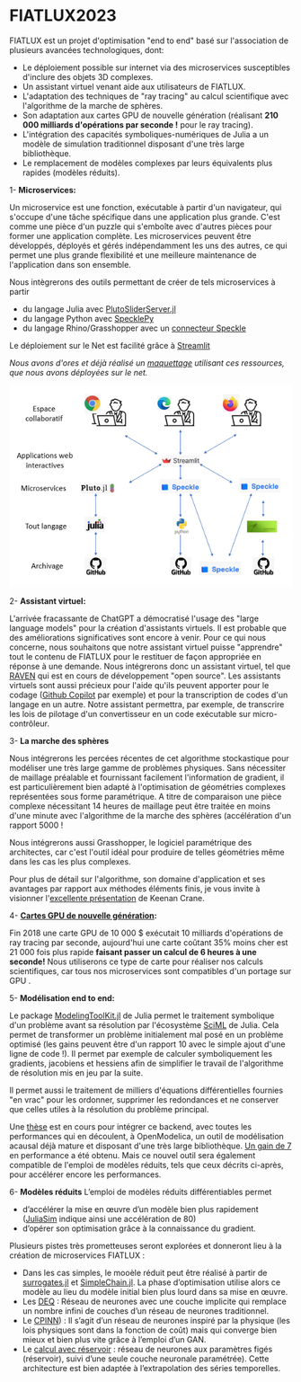# FIATLUX2023
FIATLUX est un projet d'optimisation "end to end" basé sur l'association de plusieurs avancées technologiques, dont:
- Le déploiement possible sur internet via des microservices susceptibles d'inclure des objets 3D complexes.
- Un assistant virtuel venant aide aux utilisateurs de FIATLUX.
- L'adaptation des techniques de "ray tracing" au calcul scientifique avec l'algorithme de la marche de sphères.
- Son adaptation aux cartes GPU de nouvelle génération (réalisant **210 000 milliards d'opérations par seconde !** pour le ray tracing).
- L'intégration des capacités symboliques-numériques de Julia a un modèle de simulation traditionnel disposant d'une très large bibliothèque.
- Le remplacement de modèles complexes par leurs équivalents plus rapides (modèles réduits). 

1- **Microservices:** 

Un microservice est une fonction, exécutable à partir d'un navigateur, qui s'occupe d'une tâche spécifique dans une application plus grande. C'est comme une pièce d'un puzzle qui s'emboîte avec d'autres pièces pour former une application complète. Les microservices peuvent être développés, déployés et gérés indépendamment les uns des autres, ce qui permet une plus grande flexibilité et une meilleure maintenance de l'application dans son ensemble.

Nous intègrerons des outils permettant de créer de tels microservices à partir
- du langage Julia avec [PlutoSliderServer.jl](https://github.com/JuliaPluto/PlutoSliderServer.jl)
- du langage Python avec [SpecklePy](https://github.com/specklesystems/specklepy)
- du langage Rhino/Grasshopper avec un [connecteur Speckle](https://speckle.systems/tag/grasshopper/)

Le déploiement sur le Net est facilité grâce à [Streamlit](https://streamlit.io/)

*Nous avons d'ores et déjà réalisé un [maquettage](https://fiatluxweb.herokuapp.com/) utilisant ces ressources, que nous avons déployées sur le net.*
<p align="center">
  <img src="https://raw.githubusercontent.com/jpbrasile/FIATLUX2023/main/ArchitectureFIATLUX.PNG" alt="schéma FIATLUX">
</p>


2- **Assistant virtuel:**

L'arrivée fracassante de ChatGPT a démocratisé l'usage des "large language models" pour la création d'assistants virtuels. Il est probable que des améliorations significatives sont encore à venir. Pour ce qui nous concerne, nous souhaitons que notre assistant virtuel puisse "apprendre" tout le contenu de FIATLUX pour le restituer de façon appropriée en réponse à une demande. Nous intégrerons donc un assistant virtuel, tel que [RAVEN](https://github.com/daveshap/raven) qui est en cours de développement "open source".
Les assistants virtuels sont aussi précieux pour l'aide qu'ils peuvent apporter pour le codage ([Github Copilot](https://github.com/features/copilot) par exemple) et pour la transcription de codes d'un langage en un autre. Notre assistant permettra, par exemple, de transcrire les lois de pilotage d'un convertisseur en un code exécutable sur micro-contrôleur.

3- **La marche des sphères**

Nous intégrerons les percées récentes de cet algorithme stockastique pour modéliser une très large gamme de problèmes physiques.
Sans nécessiter de maillage préalable et fournissant facilement l'information de gradient, il est particulièrement bien adapté à l'optimisation de géométries complexes représentées sous forme paramétrique. A titre de comparaison une pièce complexe nécessitant 14 heures de maillage peut être traitée en moins d'une minute avec l'algorithme de la marche des sphères (accélération d'un rapport 5000 !

Nous intégrerons aussi Grasshopper, le logiciel paramétrique des architectes, car c'est l'outil idéal pour produire de telles géométries même dans les cas les plus complexes. 

Pour plus de détail sur l'algorithme, son domaine d'application et ses avantages par rapport aux méthodes éléments finis, je vous invite à visionner l'[excellente présentation](https://www.youtube.com/watch?v=bZbuKOxH71o&t=1297s) de Keenan Crane.

4- **[Cartes GPU de nouvelle génération](https://wccftech.com/nvidia-rtx-6000-ada-graphics-card-benchmarked-3dmark-72-percent-faster-vs-a6000-ampere/ ):**

Fin 2018 une carte GPU de 10 000 $ exécutait 10 milliards d'opérations de ray tracing par seconde, aujourd'hui une carte coûtant 35% moins cher est 21 000 fois plus rapide **faisant passer un calcul de 6 heures à une seconde!** Nous utiliserons ce type de carte pour réaliser nos calculs scientifiques, car tous nos microservices sont compatibles d'un portage sur GPU . 

5- **Modélisation end to end:**

Le package [ModelingToolKit.jl](https://github.com/SciML/ModelingToolkit.jl) de Julia permet le traitement symbolique d'un problème avant sa résolution par l'écosystème [SciML](https://sciml.ai/) de Julia. Cela permet de transformer un problème initialement mal posé en un problème optimisé (les gains peuvent être d'un rapport 10 avec le simple ajout d'une ligne de code !). Il permet par  exemple de calculer symboliquement les gradients, jacobiens et hessiens afin de simplifier le travail de l'algorithme de résolution mis en jeu par la suite. 

Il permet aussi le traitement de milliers d'équations différentielles fournies "en vrac" pour les ordonner, supprimer les redondances et ne conserver que celles utiles à la résolution du problème principal.

Une [thèse](https://ecp.ep.liu.se/index.php/modelica/article/view/186) est en cours pour intégrer ce backend, avec toutes les performances qui en découlent, à OpenModelica, un outil de modélisation acausal déjà mature et disposant d'une très large bibliothèque. [Un gain de 7](https://global.discourse-cdn.com/business5/uploads/julialang/original/3X/8/2/826e8936737aad3a6f105d3cd194e80f27816599.png) en performance a été obtenu. Mais ce nouvel outil sera également compatible de l'emploi de modèles réduits, tels que ceux décrits ci-après, pour accélérer encore les performances.

6- **Modèles réduits**
L’emploi de modèles réduits différentiables permet 
- d’accélérer la mise en œuvre d’un modèle bien plus rapidement ([JuliaSim](https://juliahub.com/products/juliasim/ ) indique ainsi une accélération de 80) 
- d’opérer son optimisation grâce à la connaissance du gradient. 

Plusieurs pistes très prometteuses seront explorées et donneront lieu à la création de microservices FIATLUX :

-	Dans les cas simples, le mooèle réduit peut être réalisé à partir de [surrogates.jl](https://github.com/SciML/Surrogates.jl)  et [SimpleChain.jl](https://github.com/PumasAI/SimpleChains.jl). La phase d’optimisation utilise alors ce modèle au lieu du modèle initial bien plus lourd dans sa mise en œuvre. 
-	Les [DEQ](https://julialang.org/blog/2021/10/DEQ/ )   : Réseau de neurones avec une couche implicite qui remplace un nombre infini de couches d’un réseau de neurones traditionnel.
-	Le [CPINN](https://paperswithcode.com/paper/competitive-physics-informed-networks )) : Il s’agit d’un réseau de neurones inspiré par la physique (les lois physiques sont dans la fonction de coût) mais qui converge bien mieux et bien plus vite grâce à l’emploi d’un GAN.
-	Le [calcul avec réservoir](https://docs.sciml.ai/ReservoirComputing/dev/ ) : réseau de neurones aux paramètres figés (réservoir), suivi d’une seule couche neuronale paramétrée). Cette architecture est bien adaptée à l’extrapolation des séries temporelles. 








